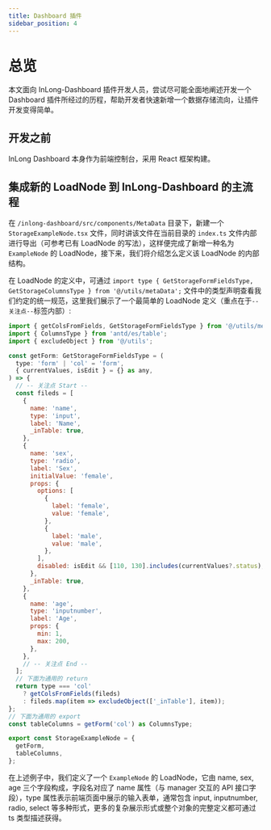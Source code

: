 ```yaml
---
title: Dashboard 插件
sidebar_position: 4
---
```


# 总览

本文面向 InLong-Dashboard 插件开发人员，尝试尽可能全面地阐述开发一个 Dashboard 插件所经过的历程，帮助开发者快速新增一个数据存储流向，让插件开发变得简单。

## 开发之前

InLong Dashboard 本身作为前端控制台，采用 React 框架构建。

## 集成新的 LoadNode 到 InLong-Dashboard 的主流程

在 `/inlong-dashboard/src/components/MetaData` 目录下，新建一个 `StorageExampleNode.tsx` 文件，同时讲该文件在当前目录的 `index.ts` 文件内部进行导出（可参考已有 LoadNode 的写法），这样便完成了新增一种名为 `ExampleNode` 的 LoadNode，接下来，我们将介绍怎么定义该 LoadNode 的内部结构。

在 LoadNode 的定义中，可通过 `import type { GetStorageFormFieldsType, GetStorageColumnsType } from '@/utils/metaData';` 文件中的类型声明查看我们约定的统一规范，这里我们展示了一个最简单的 LoadNode 定义（重点在于`--关注点--`标签内部）:

```js
import { getColsFromFields, GetStorageFormFieldsType } from '@/utils/metaData';
import { ColumnsType } from 'antd/es/table';
import { excludeObject } from '@/utils';

const getForm: GetStorageFormFieldsType = (
  type: 'form' | 'col' = 'form',
  { currentValues, isEdit } = {} as any,
) => {
  // -- 关注点 Start --
  const fileds = [
    {
      name: 'name',
      type: 'input',
      label: 'Name',
      _inTable: true,
    },
    {
      name: 'sex',
      type: 'radio',
      label: 'Sex',
      initialValue: 'female',
      props: {
        options: [
          {
            label: 'female',
            value: 'female',
          },
          {
            label: 'male',
            value: 'male',
          },
        ],
        disabled: isEdit && [110, 130].includes(currentValues?.status),
      },
      _inTable: true,
    },
    {
      name: 'age',
      type: 'inputnumber',
      label: 'Age',
      props: {
        min: 1,
        max: 200,
      },
    },
    // -- 关注点 End --
  ];
  // 下面为通用的 return
  return type === 'col'
    ? getColsFromFields(fileds)
    : fileds.map(item => excludeObject(['_inTable'], item));
};
// 下面为通用的 export
const tableColumns = getForm('col') as ColumnsType;

export const StorageExampleNode = {
  getForm,
  tableColumns,
};
```

在上述例子中，我们定义了一个 `ExampleNode` 的 LoadNode，它由 name, sex, age 三个字段构成，字段名对应了 name 属性（与 manager 交互的 API 接口字段），type 属性表示前端页面中展示的输入表单，通常包含 input, inputnumber, radio, select 等多种形式，更多的复杂展示形式或整个对象的完整定义都可通过 ts 类型描述获得。
